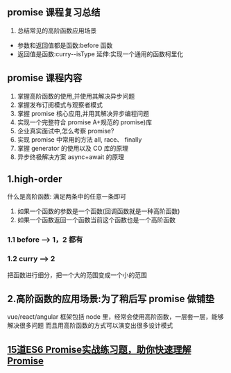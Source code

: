 ## promise 课程复习总结

1. 总结常见的高阶函数应用场景

- 参数和返回值都是函数:before 函数
- 返回值是函数:curry--isType 延伸:实现一个通用的函数柯里化

## promise 课程内容

1. 掌握高阶函数的使用,并使用其解决异步问题
2. 掌握发布订阅模式与观察者模式
3. 掌握 promise 核心应用,并用其解决异步编程问题
4. 实现一个完整符合 promise A+规范的 promise)库
5. 企业真实面试中,怎么考察 promise?
6. 实现 promise 中常用的方法 all, race、 finally
7. 掌握 generator 的使用以及 CO 库的原理
8. 异步终极解决方案 async+await 的原理

## 1.high-order

什么是高阶函数: 满足两条中的任意一条即可

1. 如果一个函数的参数是一个函数(回调函数就是一种高阶函数)
2. 如果一个函数返回一个函数当前这个函数也是一个高阶函数

### 1.1 before --> 1，2 都有

### 1.2 curry --> 2

把函数进行细分，把一个大的范围变成一个小的范围

## 2.高阶函数的应用场景:为了稍后写 promise 做铺垫

vue/react/angular 框架包括 node 里，经常会使用高阶函数，一层套一层，能够解决很多问题
而且用高阶函数的方式可以演变出很多设计模式


## [15道ES6 Promise实战练习题，助你快速理解Promise](https://mp.weixin.qq.com/s/tetfPizYwMtr-XlBRfZAQA)